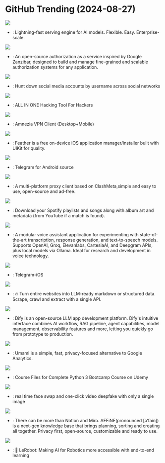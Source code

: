 # GitHub Trending (2024-08-27)

![](https://img.shields.io/badge/Python-New%20392-green?style=flat-square&logo=appveyor)
- [](https://github.comundefined): Lightning-fast serving engine for AI models. Flexible. Easy. Enterprise-scale.

![](https://img.shields.io/badge/Go-New%20149-green?style=flat-square&logo=appveyor)
- [](https://github.comundefined): An open-source authorization as a service inspired by Google Zanzibar, designed to build and manage fine-grained and scalable authorization systems for any application.

![](https://img.shields.io/badge/Python-New%20815-green?style=flat-square&logo=appveyor)
- [](https://github.comundefined): Hunt down social media accounts by username across social networks

![](https://img.shields.io/badge/Python-New%20845-green?style=flat-square&logo=appveyor)
- [](https://github.comundefined): ALL IN ONE Hacking Tool For Hackers

![](https://img.shields.io/badge/C%2B%2B-New%20377-green?style=flat-square&logo=appveyor)
- [](https://github.comundefined): Amnezia VPN Client (Desktop+Mobile)

![](https://img.shields.io/badge/Swift-New%2050-green?style=flat-square&logo=appveyor)
- [](https://github.comundefined): Feather is a free on-device iOS application manager/installer built with UIKit for quality.

![](https://img.shields.io/badge/Java-New%2030-green?style=flat-square&logo=appveyor)
- [](https://github.comundefined): Telegram for Android source

![](https://img.shields.io/badge/Dart-New%20381-green?style=flat-square&logo=appveyor)
- [](https://github.comundefined): A multi-platform proxy client based on ClashMeta,simple and easy to use, open-source and ad-free.

![](https://img.shields.io/badge/Python-New%20321-green?style=flat-square&logo=appveyor)
- [](https://github.comundefined): Download your Spotify playlists and songs along with album art and metadata (from YouTube if a match is found).

![](https://img.shields.io/badge/Python-New%2085-green?style=flat-square&logo=appveyor)
- [](https://github.comundefined): A modular voice assistant application for experimenting with state-of-the-art transcription, response generation, and text-to-speech models. Supports OpenAI, Groq, Elevanlabs, CartesiaAI, and Deepgram APIs, plus local models via Ollama. Ideal for research and development in voice technology.

![](https://img.shields.io/badge/Swift-New%20112-green?style=flat-square&logo=appveyor)
- [](https://github.comundefined): Telegram-iOS

![](https://img.shields.io/badge/TypeScript-New%2040-green?style=flat-square&logo=appveyor)
- [](https://github.comundefined): 🔥 Turn entire websites into LLM-ready markdown or structured data. Scrape, crawl and extract with a single API.

![](https://img.shields.io/badge/TypeScript-New%20117-green?style=flat-square&logo=appveyor)
- [](https://github.comundefined): Dify is an open-source LLM app development platform. Dify's intuitive interface combines AI workflow, RAG pipeline, agent capabilities, model management, observability features and more, letting you quickly go from prototype to production.

![](https://img.shields.io/badge/TypeScript-New%20100-green?style=flat-square&logo=appveyor)
- [](https://github.comundefined): Umami is a simple, fast, privacy-focused alternative to Google Analytics.

![](https://img.shields.io/badge/Jupyter%20Notebook-New%2028-green?style=flat-square&logo=appveyor)
- [](https://github.comundefined): Course Files for Complete Python 3 Bootcamp Course on Udemy

![](https://img.shields.io/badge/Python-New%20693-green?style=flat-square&logo=appveyor)
- [](https://github.comundefined): real time face swap and one-click video deepfake with only a single image

![](https://img.shields.io/badge/TypeScript-New%20199-green?style=flat-square&logo=appveyor)
- [](https://github.comundefined): There can be more than Notion and Miro. AFFiNE(pronounced [ə‘fain]) is a next-gen knowledge base that brings planning, sorting and creating all together. Privacy first, open-source, customizable and ready to use.

![](https://img.shields.io/badge/Python-New%20175-green?style=flat-square&logo=appveyor)
- [](https://github.comundefined): 🤗 LeRobot: Making AI for Robotics more accessible with end-to-end learning

